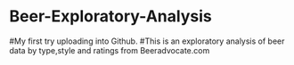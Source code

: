 # Beer-Exploratory-Analysis

#My first try uploading into Github.
#This is an exploratory analysis of beer data by type,style and ratings from Beeradvocate.com

